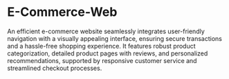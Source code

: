 # E-Commerce-Web

An efficient e-commerce website seamlessly integrates user-friendly navigation with a visually appealing interface, ensuring secure transactions and a hassle-free shopping experience. It features robust product categorization, detailed product pages with reviews, and personalized recommendations, supported by responsive customer service and streamlined checkout processes.

